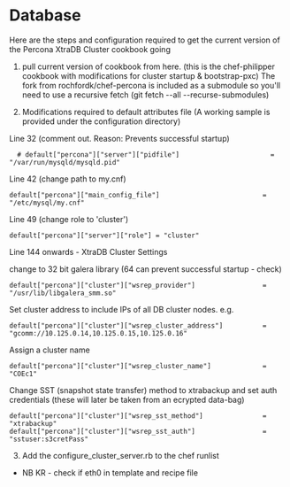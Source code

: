 Database
========

Here are the steps and configuration required to get the current version of the Percona XtraDB Cluster cookbook going

1) pull current version of cookbook from here. (this is the chef-philipper cookbook with modifications for cluster startup & bootstrap-pxc)
The fork from rochfordk/chef-percona is included as a submodule so you'll need to use a recursive fetch (git fetch --all --recurse-submodules)

2) Modifications required to default attributes file (A working sample is provided under the configuration directory)

Line 32 (comment out. Reason: Prevents successful startup)
```
  # default["percona"]["server"]["pidfile"]                       = "/var/run/mysqld/mysqld.pid"
```

Line 42 (change path to my.cnf)
```
default["percona"]["main_config_file"]                          = "/etc/mysql/my.cnf"
```

Line 49 (change role to 'cluster')
```
default["percona"]["server"]["role"] = "cluster"
```

Line 144 onwards -  XtraDB Cluster Settings

change to 32 bit galera library (64 can prevent successful startup - check)
```
default["percona"]["cluster"]["wsrep_provider"]                 = "/usr/lib/libgalera_smm.so"
```
Set cluster address to include IPs of all DB cluster nodes. e.g.
```
default["percona"]["cluster"]["wsrep_cluster_address"]          = "gcomm://10.125.0.14,10.125.0.15,10.125.0.16"
```
Assign a cluster name
```
default["percona"]["cluster"]["wsrep_cluster_name"]             = "COEc1"
```
Change SST (snapshot state transfer) method to xtrabackup and set auth credentials (these will later be taken from an ecrypted data-bag)
```
default["percona"]["cluster"]["wsrep_sst_method"]               = "xtrabackup"
default["percona"]["cluster"]["wsrep_sst_auth"]                 = "sstuser:s3cretPass"
```
3) Add the configure_cluster_server.rb to the chef runlist

* NB KR - check if eth0 in template and recipe file
